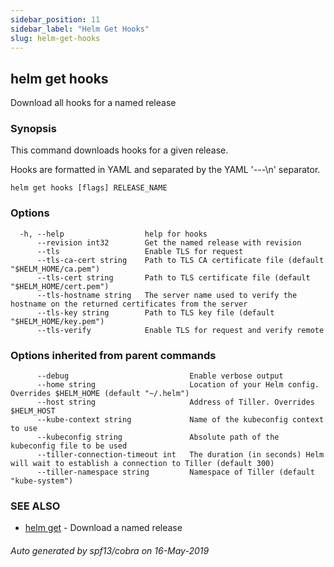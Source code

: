 ```yaml
---
sidebar_position: 11
sidebar_label: "Helm Get Hooks"
slug: helm-get-hooks
---
```


## helm get hooks

Download all hooks for a named release

### Synopsis


This command downloads hooks for a given release.

Hooks are formatted in YAML and separated by the YAML '---\n' separator.


```
helm get hooks [flags] RELEASE_NAME
```

### Options

```
  -h, --help                  help for hooks
      --revision int32        Get the named release with revision
      --tls                   Enable TLS for request
      --tls-ca-cert string    Path to TLS CA certificate file (default "$HELM_HOME/ca.pem")
      --tls-cert string       Path to TLS certificate file (default "$HELM_HOME/cert.pem")
      --tls-hostname string   The server name used to verify the hostname on the returned certificates from the server
      --tls-key string        Path to TLS key file (default "$HELM_HOME/key.pem")
      --tls-verify            Enable TLS for request and verify remote
```

### Options inherited from parent commands

```
      --debug                           Enable verbose output
      --home string                     Location of your Helm config. Overrides $HELM_HOME (default "~/.helm")
      --host string                     Address of Tiller. Overrides $HELM_HOST
      --kube-context string             Name of the kubeconfig context to use
      --kubeconfig string               Absolute path of the kubeconfig file to be used
      --tiller-connection-timeout int   The duration (in seconds) Helm will wait to establish a connection to Tiller (default 300)
      --tiller-namespace string         Namespace of Tiller (default "kube-system")
```

### SEE ALSO

* [helm get](./helm_get.md)	 - Download a named release

###### Auto generated by spf13/cobra on 16-May-2019
